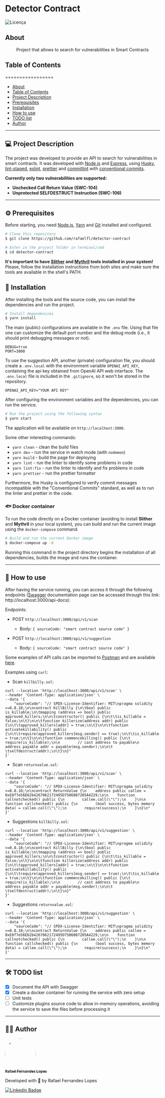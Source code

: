 # Detector Contract

![Licença](https://img.shields.io/badge/license-MIT-brightgreen)

## About

<p align="center">Project that allows to search for vulnerabilities in Smart Contracts</p>


## Table of Contents
=================

   * [About](#about)
   * [Table of Contents](#table-of-contents)
   * [Project Description](#-project-description)
   * [Prerequisites](#prerequisites)
   * [Installation](#-installation)
   * [How to use](#-how-to-use)
   * [TODO list](#-todo-list)
   * [Author](#-author)

---

## 💻 Project Description

The project was developed to provide an API to search for vulnerabilities in smart contracts. It was developed with [Node.js](https://nodejs.org/) and [Express](https://expressjs.com/), using [Husky](https://typicode.github.io/husky/#/), [lint-staged](https://github.com/okonet/lint-staged), [eslint](https://eslint.org/), [prettier](https://prettier.io/) and [commitlint](https://commitlint.js.org/#/) with [conventional commits](conventionalcommits.org/).

**Currently only two vulnerabilities are supported:**
 - **Unchecked Call Return Value (SWC-104)**
 - **Unprotected SELFDESTRUCT Instruction (SWC-106)**

---

<a name="prerequisites"></a>
## ⚙️ Prerequisites

Before starting, you need [Node.js](https://nodejs.org/en/), [Yarn](https://yarnpkg.com/) and [Git](https://git-scm.com/) installed and configured.

```bash
# Clone this repository
$ git clone https://github.com/rafaelfl/detector-contract

# Enter in the project folder in terminal/cmd
$ cd detector-contract
```

**It's important to have [Slither](https://github.com/crytic/slither) and [Mythril](https://github.com/ConsenSys/mythril) tools installed in your system!** Please, follow the installation instructions from both sites and make sure the tools are available in the shell's PATH.

## 🚀 Installation

After installing the tools and the source code, you can install the dependencies and run the project.

```bash
# Install dependencies
$ yarn install
```

The main (public) configurations are available in the `.env` file. Using that file one can customize the default port number and the debug mode (i.e., it should print debugging messages or not).

```
DEBUG=true
PORT=3000
```

To use the suggestion API, another (private) configuration file, you should create a `.env.local` with the environment variable `OPENAI_API_KEY`, containing the api key obtained from OpenAI API web interface. The `.env.local` file is included in the `.gitignore`, so it won't be stored in the repository.

```
OPENAI_API_KEY="YOUR API KEY"
```

After configuring the environment variables and the dependencies, you can run the service.

```bash
# Run the project using the following syntax
$ yarn start
```

The application will be available on `http://localhost:3000`.

Some other interesting commands:

- `yarn clean` - clean the build files
- `yarn dev` - run the service in watch mode (with `nodemon`)
- `yarn build` - build the page for deploying
- `yarn lint` - run the linter to identify some problems in code
- `yarn lint:fix` - run the linter to identify and fix problems in code
- `yarn prettier` - run the prettier formatter

Furthermore, the Husky is configured to verify commit messages incompatible with the "Conventional Commits" standard, as well as to run the linter and prettier in the code.

### 🐟 Docker container

To run the code directly on a Docker container (avoiding to install **Slither** and **Mythril** in your local system), you can build and run the current image using the `docker-compose` command.

```bash
# Build and run the current Docker image
$ docker-compose up -d
```

Running this command in the project directory begins the installation of all dependencies, builds the image and runs the container.

---

## 🎉 How to use

After having the service running, you can access it through the following endpoints ([Swagger](https://swagger.io/) documentation page can be accessed through this link: http://localhost:3000/api-docs):

Endpoints:
- POST `http://localhost:3000/api/v1/scan`
  - Body: `{ sourceCode: "smart contract source code" }`

- POST `http://localhost:3000/api/v1/suggestion`
  - Body: `{ sourceCode: "smart contract source code" }`


Some examples of API calls can be imported to [Postman](https://www.postman.com/) and are available [here](https://github.com/rafaelfl/detector-contract/blob/main/resources/POC%20Scanner.postman_collection.json).

Examples using `curl`:

- Scan `killbilly.sol`:
```
curl --location 'http://localhost:3000/api/v1/scan' \
--header 'Content-Type: application/json' \
--data '{
    "sourceCode": "// SPDX-License-Identifier: MIT\npragma solidity >=0.8.18;\n\ncontract KillBilly {\n\tbool public is_killable;\n\tmapping (address => bool) public approved_killers;\n\n\tconstructor() public {\n\t\tis_killable = false;\n\t}\n\n\tfunction killerize(address addr) public {\n\t\tapproved_killers[addr] = true;\n\t}\n\n\tfunction activatekillability() public {\n\t\trequire(approved_killers[msg.sender] == true);\n\t\tis_killable = true;\n\t}\n\n\tfunction commencekilling() public {\n\t    require(is_killable);\n\n        // cast address to payable\n        address payable addr = payable(msg.sender);\n\n\t \tselfdestruct(addr);\n\t}\n}"
}'
```

- Scan `returnvalue.sol`:
```
curl --location 'http://localhost:3000/api/v1/scan' \
--header 'Content-Type: application/json' \
--data '{
    "sourceCode": "// SPDX-License-Identifier: MIT\npragma solidity >=0.8.18;\n\ncontract ReturnValue {\n    address public callee = 0xE0f7e56E62b4267062172495D7506087205A4229;\n\n    function callnotchecked() public {\n        callee.call(\"\");\n    }\n\n    function callchecked() public {\n        (bool success, bytes memory data) = callee.call(\"\");\n        require(success);\n    }\n}\n"
}'
```

- Suggestions `killbilly.sol`:
```
curl --location 'http://localhost:3000/api/v1/suggestion' \
--header 'Content-Type: application/json' \
--data '{
    "sourceCode": "// SPDX-License-Identifier: MIT\npragma solidity >=0.8.18;\n\ncontract KillBilly {\n\tbool public is_killable;\n\tmapping (address => bool) public approved_killers;\n\n\tconstructor() public {\n\t\tis_killable = false;\n\t}\n\n\tfunction killerize(address addr) public {\n\t\tapproved_killers[addr] = true;\n\t}\n\n\tfunction activatekillability() public {\n\t\trequire(approved_killers[msg.sender] == true);\n\t\tis_killable = true;\n\t}\n\n\tfunction commencekilling() public {\n\t    require(is_killable);\n\n        // cast address to payable\n        address payable addr = payable(msg.sender);\n\n\t \tselfdestruct(addr);\n\t}\n}"
}'
```

- Suggestions `returnvalue.sol`:
```
curl --location 'http://localhost:3000/api/v1/suggestion' \
--header 'Content-Type: application/json' \
--data '{
    "sourceCode": "// SPDX-License-Identifier: MIT\npragma solidity >=0.8.18;\n\ncontract ReturnValue {\n    address public callee = 0xE0f7e56E62b4267062172495D7506087205A4229;\n\n    function callnotchecked() public {\n        callee.call(\"\");\n    }\n\n    function callchecked() public {\n        (bool success, bytes memory data) = callee.call(\"\");\n        require(success);\n    }\n}\n"
}'
```

---

## 🛠 TODO list

- [X] Document the API with Swagger
- [X] Create a docker container for running the service with zero setup
- [ ] Unit tests
- [ ] Customize plugins source code to allow in-memory operations, avoiding the service to save the files before processing it

---

## 👨‍💻 Author

<a href="https://github.com/rafaelfl/">
 <img style="border-radius: 50%;" src="https://avatars.githubusercontent.com/u/31193433?v=4" width="100px;" alt=""/>
 <br />
 <sub><b>Rafael Fernandes Lopes</b></sub></a>


Developed with 💜 by Rafael Fernandes Lopes

[![Linkedin Badge](https://img.shields.io/badge/-Rafael%20Fernandes%20Lopes-blue?style=flat-square&logo=Linkedin&logoColor=white&link=https://www.linkedin.com/in/rafael-fernandes-lopes/)](https://www.linkedin.com/in/rafael-fernandes-lopes/)
